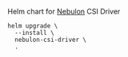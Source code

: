 Helm chart for [Nebulon](https://nebulon.com/) CSI Driver


```
helm upgrade \
  --install \
  nebulon-csi-driver \
  .
```
